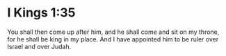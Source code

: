 # I Kings 1:35

You shall then come up after him, and he shall come and sit on my throne, for he shall be king in my place. And I have appointed him to be ruler over Israel and over Judah.
